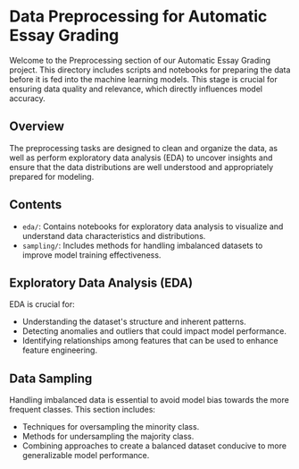 # Data Preprocessing for Automatic Essay Grading

Welcome to the Preprocessing section of our Automatic Essay Grading project. This directory includes scripts and notebooks for preparing the data before it is fed into the machine learning models. This stage is crucial for ensuring data quality and relevance, which directly influences model accuracy.

## Overview

The preprocessing tasks are designed to clean and organize the data, as well as perform exploratory data analysis (EDA) to uncover insights and ensure that the data distributions are well understood and appropriately prepared for modeling.

## Contents

- `eda/`: Contains notebooks for exploratory data analysis to visualize and understand data characteristics and distributions.
- `sampling/`: Includes methods for handling imbalanced datasets to improve model training effectiveness.

## Exploratory Data Analysis (EDA)

EDA is crucial for:
- Understanding the dataset's structure and inherent patterns.
- Detecting anomalies and outliers that could impact model performance.
- Identifying relationships among features that can be used to enhance feature engineering.

## Data Sampling

Handling imbalanced data is essential to avoid model bias towards the more frequent classes. This section includes:
- Techniques for oversampling the minority class.
- Methods for undersampling the majority class.
- Combining approaches to create a balanced dataset conducive to more generalizable model performance.